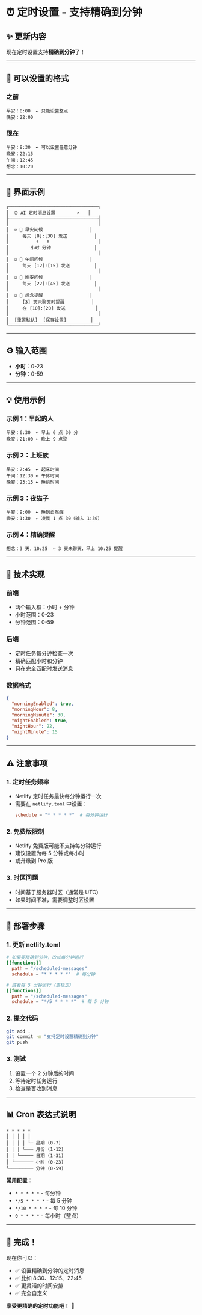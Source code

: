 # ⏰ 定时设置 - 支持精确到分钟

## ✨ 更新内容

现在定时设置支持**精确到分钟**了！

---

## 🎯 可以设置的格式

### 之前
```
早安：8:00  ← 只能设置整点
晚安：22:00
```

### 现在
```
早安：8:30  ← 可以设置任意分钟
晚安：22:15
午间：12:45
想念：10:20
```

---

## 📱 界面示例

```
┌─────────────────────────────────┐
│  ⏰ AI 定时消息设置        ×   │
├─────────────────────────────────┤
│                                 │
│  ☑ 🌅 早安问候                 │
│     每天 [8]:[30] 发送          │
│          ↑   ↑                  │
│        小时 分钟                │
│                                 │
│  ☑ 🍱 午间问候                 │
│     每天 [12]:[15] 发送         │
│                                 │
│  ☑ 🌙 晚安问候                 │
│     每天 [22]:[45] 发送         │
│                                 │
│  ☑ 💭 想念提醒                 │
│     [3] 天未聊天时提醒          │
│     在 [10]:[20] 发送           │
│                                 │
│  [重置默认]  [保存设置]         │
└─────────────────────────────────┘
```

---

## ⚙️ 输入范围

- **小时**：0-23
- **分钟**：0-59

---

## 💡 使用示例

### 示例 1：早起的人
```
早安：6:30  ← 早上 6 点 30 分
晚安：21:00 ← 晚上 9 点整
```

### 示例 2：上班族
```
早安：7:45  ← 起床时间
午间：12:30 ← 午休时间
晚安：23:15 ← 睡前时间
```

### 示例 3：夜猫子
```
早安：9:00  ← 睡到自然醒
晚安：1:30  ← 凌晨 1 点 30（输入 1:30）
```

### 示例 4：精确提醒
```
想念：3 天，10:25  ← 3 天未聊天，早上 10:25 提醒
```

---

## 🔧 技术实现

### 前端
- 两个输入框：小时 + 分钟
- 小时范围：0-23
- 分钟范围：0-59

### 后端
- 定时任务每分钟检查一次
- 精确匹配小时和分钟
- 只在完全匹配时发送消息

### 数据格式
```json
{
  "morningEnabled": true,
  "morningHour": 8,
  "morningMinute": 30,
  "nightEnabled": true,
  "nightHour": 22,
  "nightMinute": 15
}
```

---

## ⚠️ 注意事项

### 1. 定时任务频率
- Netlify 定时任务最快每分钟运行一次
- 需要在 `netlify.toml` 中设置：
  ```toml
  schedule = "* * * * *"  # 每分钟运行
  ```

### 2. 免费版限制
- Netlify 免费版可能不支持每分钟运行
- 建议设置为每 5 分钟或每小时
- 或升级到 Pro 版

### 3. 时区问题
- 时间基于服务器时区（通常是 UTC）
- 如果时间不准，需要调整时区设置

---

## 🚀 部署步骤

### 1. 更新 netlify.toml
```toml
# 如果要精确到分钟，改成每分钟运行
[[functions]]
  path = "/scheduled-messages"
  schedule = "* * * * *"  # 每分钟

# 或者每 5 分钟运行（更稳定）
[[functions]]
  path = "/scheduled-messages"
  schedule = "*/5 * * * *"  # 每 5 分钟
```

### 2. 提交代码
```bash
git add .
git commit -m "支持定时设置精确到分钟"
git push
```

### 3. 测试
1. 设置一个 2 分钟后的时间
2. 等待定时任务运行
3. 检查是否收到消息

---

## 📊 Cron 表达式说明

```
* * * * *
│ │ │ │ │
│ │ │ │ └─ 星期 (0-7)
│ │ │ └─── 月份 (1-12)
│ │ └───── 日期 (1-31)
│ └─────── 小时 (0-23)
└───────── 分钟 (0-59)
```

**常用配置：**
- `* * * * *` - 每分钟
- `*/5 * * * *` - 每 5 分钟
- `*/10 * * * *` - 每 10 分钟
- `0 * * * *` - 每小时（整点）

---

## 🎉 完成！

现在你可以：
- ✅ 设置精确到分钟的定时消息
- ✅ 比如 8:30、12:15、22:45
- ✅ 更灵活的时间安排
- ✅ 完全自定义

**享受更精确的定时功能吧！** 🚀
